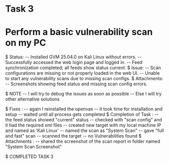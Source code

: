 # Task 3 

# Perform a basic vulnerability scan on my PC

$ Status:
   -- Installed GVM 25.04.0 on Kali Linux without errors.
   -- Successfully accessed the web login page and logged in.
   -- Feed synchronization completed; all feeds show status current.
$ Issue:
   -- Scan configurations are missing or not properly loaded in the web UI.
   -- Unable to start any vulnerability scans due to missing scan configs.
$ Attachments:
   -- Screenshots showing feed status and missing scan config errors.

$ NOTE 
   -- I will try to debug the issues as soon as possible
   -- Else I will try other alternative solutions

$ Fixes :
   -- again I reinstalled the openvas
   -- it took time for installation and setup
   -- waited until all process gets completed
$ Completion of Task : 
   -- the feed status showed "current" status
   -- checked with "scan config" and it had the required xml files
   -- created new target with my local machine IP and named as 'Kali Linux'
   -- named the scan as "System Scan"
   -- gave "full and fast" scan
   -- scanned the target
   -- no Vulnerabilities found 
$ Attachments :
   -- shared the screenshot of the scan report in folder named "System Scan Screenshot"

$ COMPLETED TASK 3

   
   
